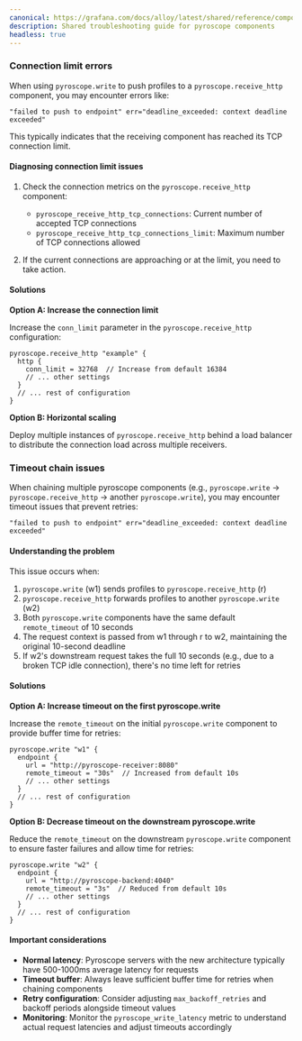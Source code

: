 ```yaml
---
canonical: https://grafana.com/docs/alloy/latest/shared/reference/components/pyroscope-troubleshooting/
description: Shared troubleshooting guide for pyroscope components
headless: true
---
```


### Connection limit errors

When using `pyroscope.write` to push profiles to a `pyroscope.receive_http` component, you may encounter errors like:

```
"failed to push to endpoint" err="deadline_exceeded: context deadline exceeded"
```

This typically indicates that the receiving component has reached its TCP connection limit.

#### Diagnosing connection limit issues

1. Check the connection metrics on the `pyroscope.receive_http` component:
   - `pyroscope_receive_http_tcp_connections`: Current number of accepted TCP connections
   - `pyroscope_receive_http_tcp_connections_limit`: Maximum number of TCP connections allowed

2. If the current connections are approaching or at the limit, you need to take action.

#### Solutions

**Option A: Increase the connection limit**

Increase the `conn_limit` parameter in the `pyroscope.receive_http` configuration:

```alloy
pyroscope.receive_http "example" {
  http {
    conn_limit = 32768  // Increase from default 16384
    // ... other settings
  }
  // ... rest of configuration
}
```

**Option B: Horizontal scaling**

Deploy multiple instances of `pyroscope.receive_http` behind a load balancer to distribute the connection load across multiple receivers.

### Timeout chain issues

When chaining multiple pyroscope components (e.g., `pyroscope.write` → `pyroscope.receive_http` → another `pyroscope.write`), you may encounter timeout issues that prevent retries:

```
"failed to push to endpoint" err="deadline_exceeded: context deadline exceeded"
```

#### Understanding the problem

This issue occurs when:
1. `pyroscope.write` (w1) sends profiles to `pyroscope.receive_http` (r)
2. `pyroscope.receive_http` forwards profiles to another `pyroscope.write` (w2)
3. Both `pyroscope.write` components have the same default `remote_timeout` of 10 seconds
4. The request context is passed from w1 through r to w2, maintaining the original 10-second deadline
5. If w2's downstream request takes the full 10 seconds (e.g., due to a broken TCP idle connection), there's no time left for retries

#### Solutions

**Option A: Increase timeout on the first pyroscope.write**

Increase the `remote_timeout` on the initial `pyroscope.write` component to provide buffer time for retries:

```alloy
pyroscope.write "w1" {
  endpoint {
    url = "http://pyroscope-receiver:8080"
    remote_timeout = "30s"  // Increased from default 10s
    // ... other settings
  }
  // ... rest of configuration
}
```

**Option B: Decrease timeout on the downstream pyroscope.write**

Reduce the `remote_timeout` on the downstream `pyroscope.write` component to ensure faster failures and allow time for retries:

```alloy
pyroscope.write "w2" {
  endpoint {
    url = "http://pyroscope-backend:4040"
    remote_timeout = "3s"  // Reduced from default 10s
    // ... other settings
  }
  // ... rest of configuration
}
```

#### Important considerations

- **Normal latency**: Pyroscope servers with the new architecture typically have 500-1000ms average latency for requests
- **Timeout buffer**: Always leave sufficient buffer time for retries when chaining components
- **Retry configuration**: Consider adjusting `max_backoff_retries` and backoff periods alongside timeout values
- **Monitoring**: Monitor the `pyroscope_write_latency` metric to understand actual request latencies and adjust timeouts accordingly